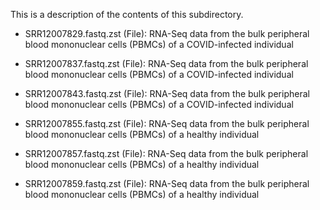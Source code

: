 This is a description of the contents of this subdirectory.
- SRR12007829.fastq.zst (File): RNA-Seq data from the bulk peripheral blood mononuclear cells (PBMCs) of a COVID-infected individual
- SRR12007837.fastq.zst (File): RNA-Seq data from the bulk peripheral blood mononuclear cells (PBMCs) of a COVID-infected individual
- SRR12007843.fastq.zst (File): RNA-Seq data from the bulk peripheral blood mononuclear cells (PBMCs) of a COVID-infected individual

- SRR12007855.fastq.zst (File): RNA-Seq data from the bulk peripheral blood mononuclear cells (PBMCs) of a healthy individual
- SRR12007857.fastq.zst (File): RNA-Seq data from the bulk peripheral blood mononuclear cells (PBMCs) of a healthy individual
- SRR12007859.fastq.zst (File): RNA-Seq data from the bulk peripheral blood mononuclear cells (PBMCs) of a healthy individual
